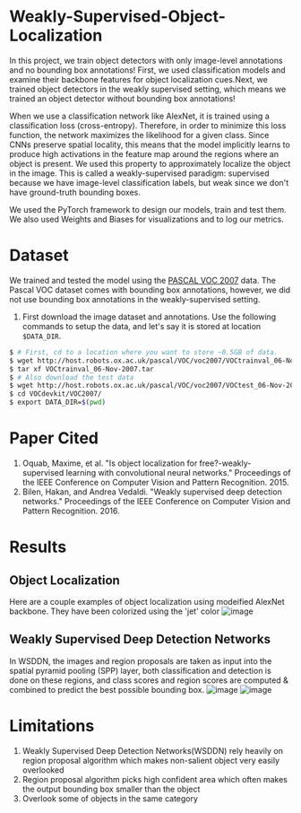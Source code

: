 # Weakly-Supervised-Object-Localization
In this project, we train object detectors with only image-level annotations and no bounding box annotations! First, we used classification models and examine their backbone features for object localization cues.Next, we trained object detectors in the weakly supervised setting, which means we trained an object detector without bounding box annotations!

When we use a classification network like AlexNet, it is trained using a classification loss (cross-entropy). Therefore, in order to minimize this loss function, the network maximizes the likelihood for a given class. Since CNNs preserve spatial locality, this means that the model implicitly learns to produce high activations in the feature map around the regions where an object is present. We used this property to approximately localize the object in the image. This is called a weakly-supervised paradigm: supervised because we have image-level classification labels, but weak since we don't have ground-truth bounding boxes.

We used the PyTorch framework to design our models, train and test them. We also used Weights and Biases for visualizations and to log our metrics.

# Dataset
We trained and tested the model using the [PASCAL VOC 2007](http://host.robots.ox.ac.uk/pascal/VOC/voc2007/index.html) data. The Pascal VOC dataset comes with bounding box annotations, however, we did not use bounding box annotations in the weakly-supervised setting.

1. First download the image dataset and annotations. Use the following commands to setup the data, and let's say it is stored at location `$DATA_DIR`.
```bash
$ # First, cd to a location where you want to store ~0.5GB of data.
$ wget http://host.robots.ox.ac.uk/pascal/VOC/voc2007/VOCtrainval_06-Nov-2007.tar
$ tar xf VOCtrainval_06-Nov-2007.tar
$ # Also download the test data
$ wget http://host.robots.ox.ac.uk/pascal/VOC/voc2007/VOCtest_06-Nov-2007.tar && tar xf VOCtest_06-Nov-2007.tar
$ cd VOCdevkit/VOC2007/
$ export DATA_DIR=$(pwd)
```

# Paper Cited
1. Oquab, Maxime, et al. "Is object localization for free?-weakly-supervised learning with convolutional neural networks." Proceedings of the IEEE Conference on Computer Vision and Pattern Recognition. 2015.
2. Bilen, Hakan, and Andrea Vedaldi. "Weakly supervised deep detection networks." Proceedings of the IEEE Conference on Computer Vision and Pattern Recognition. 2016. 

# Results
## Object Localization
Here are a couple examples of object localization using modeified AlexNet backbone. They have been colorized using the 'jet' color
![image](https://user-images.githubusercontent.com/72159394/216883690-1da063c4-7b13-40e7-93ab-256f8541a1d6.png)
## Weakly Supervised Deep Detection Networks 
In WSDDN, the images and region proposals are taken as input into the spatial pyramid pooling (SPP) layer, both classification and detection is done on these regions, and class scores and region scores are computed & combined to predict the best possible bounding box. 
![image](https://user-images.githubusercontent.com/72159394/216884251-3a19e732-2145-4d94-a264-27ec0cc1b285.png)
![image](https://user-images.githubusercontent.com/72159394/216884292-b792cc3a-f1e1-4a9b-9c37-0e350a8d5662.png)

# Limitations
1. Weakly Supervised Deep Detection Networks(WSDDN) rely heavily on region proposal algorithm which makes non-salient object very easily overlooked
2. Region proposal algorithm picks high confident area which often makes the output bounding box smaller than the object
3. Overlook some of objects in the same category 

